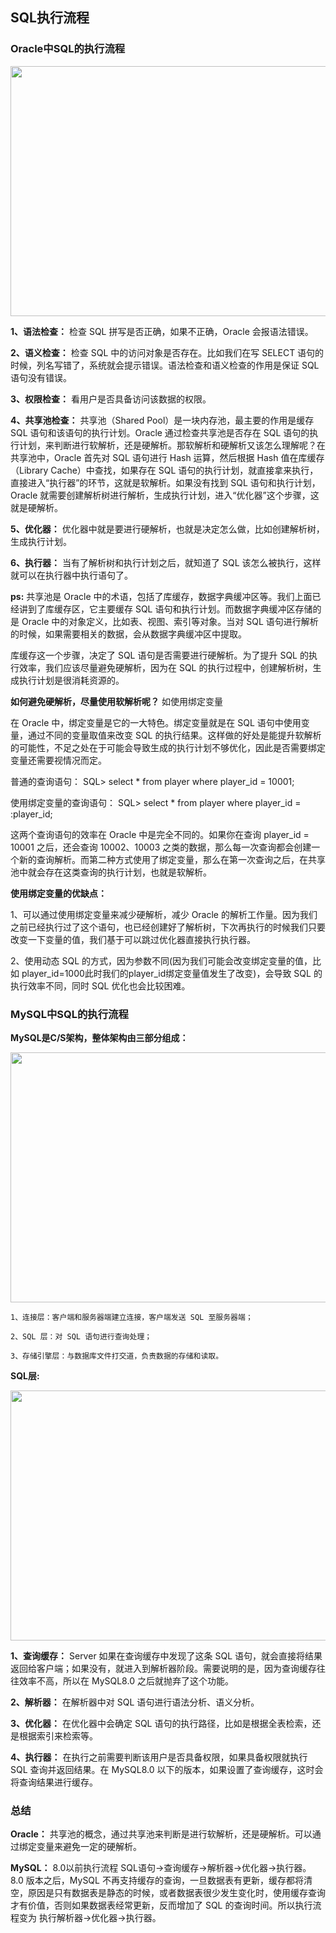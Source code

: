 ## SQL执行流程


### Oracle中SQL的执行流程


<div align=center><img width="600" height="400" src="https://github.com/OneStepAndTwoSteps/SQL_is_important/blob/master/static/SQL%E6%89%A7%E8%A1%8C%E6%B5%81%E7%A8%8B/1.png"/></div>

__1、语法检查：__ 检查 SQL 拼写是否正确，如果不正确，Oracle 会报语法错误。

__2、语义检查：__ 检查 SQL 中的访问对象是否存在。比如我们在写 SELECT 语句的时候，列名写错了，系统就会提示错误。语法检查和语义检查的作用是保证 SQL 语句没有错误。

__3、权限检查：__ 看用户是否具备访问该数据的权限。

__4、共享池检查：__ 共享池（Shared Pool）是一块内存池，最主要的作用是缓存 SQL 语句和该语句的执行计划。Oracle 通过检查共享池是否存在 SQL 语句的执行计划，来判断进行软解析，还是硬解析。那软解析和硬解析又该怎么理解呢？在共享池中，Oracle 首先对 SQL 语句进行 Hash 运算，然后根据 Hash 值在库缓存（Library Cache）中查找，如果存在 SQL 语句的执行计划，就直接拿来执行，直接进入“执行器”的环节，这就是软解析。如果没有找到 SQL 语句和执行计划，Oracle 就需要创建解析树进行解析，生成执行计划，进入“优化器”这个步骤，这就是硬解析。

__5、优化器：__ 优化器中就是要进行硬解析，也就是决定怎么做，比如创建解析树，生成执行计划。

__6、执行器：__ 当有了解析树和执行计划之后，就知道了 SQL 该怎么被执行，这样就可以在执行器中执行语句了。


__ps:__ 共享池是 Oracle 中的术语，包括了库缓存，数据字典缓冲区等。我们上面已经讲到了库缓存区，它主要缓存 SQL 语句和执行计划。而数据字典缓冲区存储的是 Oracle 中的对象定义，比如表、视图、索引等对象。当对 SQL 语句进行解析的时候，如果需要相关的数据，会从数据字典缓冲区中提取。

库缓存这一个步骤，决定了 SQL 语句是否需要进行硬解析。为了提升 SQL 的执行效率，我们应该尽量避免硬解析，因为在 SQL 的执行过程中，创建解析树，生成执行计划是很消耗资源的。


__如何避免硬解析，尽量使用软解析呢？__ 如使用绑定变量 

在 Oracle 中，绑定变量是它的一大特色。绑定变量就是在 SQL 语句中使用变量，通过不同的变量取值来改变 SQL 的执行结果。这样做的好处是能提升软解析的可能性，不足之处在于可能会导致生成的执行计划不够优化，因此是否需要绑定变量还需要视情况而定。

普通的查询语句：
SQL> select * from player where player_id = 10001;

使用绑定变量的查询语句：
SQL> select * from player where player_id = :player_id;


这两个查询语句的效率在 Oracle 中是完全不同的。如果你在查询 player_id = 10001 之后，还会查询 10002、10003 之类的数据，那么每一次查询都会创建一个新的查询解析。而第二种方式使用了绑定变量，那么在第一次查询之后，在共享池中就会存在这类查询的执行计划，也就是软解析。

__使用绑定变量的优缺点：__

1、可以通过使用绑定变量来减少硬解析，减少 Oracle 的解析工作量。因为我们之前已经执行过了这个语句，也已经创建好了解析树，下次再执行的时候我们只要改变一下变量的值，我们基于可以跳过优化器直接执行执行器。

2、使用动态 SQL 的方式，因为参数不同(因为我们可能会改变绑定变量的值，比如 player_id=1000此时我们的player_id绑定变量值发生了改变)，会导致 SQL 的执行效率不同，同时 SQL 优化也会比较困难。



### MySQL中SQL的执行流程

__MySQL是C/S架构，整体架构由三部分组成：__

<div align=center><img width="600" height="400" src="https://github.com/OneStepAndTwoSteps/SQL_is_important/blob/master/static/SQL%E6%89%A7%E8%A1%8C%E6%B5%81%E7%A8%8B/2.png"/></div>

    1、连接层：客户端和服务器端建立连接，客户端发送 SQL 至服务器端；

    2、SQL 层：对 SQL 语句进行查询处理；

    3、存储引擎层：与数据库文件打交道，负责数据的存储和读取。



__SQL层:__


<div align=center><img width="600" height="400" src="https://github.com/OneStepAndTwoSteps/SQL_is_important/blob/master/static/SQL%E6%89%A7%E8%A1%8C%E6%B5%81%E7%A8%8B/3.jpg"/></div>

__1、查询缓存：__ Server 如果在查询缓存中发现了这条 SQL 语句，就会直接将结果返回给客户端；如果没有，就进入到解析器阶段。需要说明的是，因为查询缓存往往效率不高，所以在 MySQL8.0 之后就抛弃了这个功能。

__2、解析器：__ 在解析器中对 SQL 语句进行语法分析、语义分析。

__3、优化器：__ 在优化器中会确定 SQL 语句的执行路径，比如是根据全表检索，还是根据索引来检索等。

__4、执行器：__ 在执行之前需要判断该用户是否具备权限，如果具备权限就执行 SQL 查询并返回结果。在 MySQL8.0 以下的版本，如果设置了查询缓存，这时会将查询结果进行缓存。



### 总结

__Oracle：__ 共享池的概念，通过共享池来判断是进行软解析，还是硬解析。可以通过绑定变量来避免一定的硬解析。

__MySQL：__  8.0以前执行流程 SQL语句→查询缓存→解析器→优化器→执行器。 8.0 版本之后，MySQL 不再支持缓存的查询，一旦数据表有更新，缓存都将清空，原因是只有数据表是静态的时候，或者数据表很少发生变化时，使用缓存查询才有价值，否则如果数据表经常更新，反而增加了 SQL 的查询时间。所以执行流程变为 执行解析器→优化器→执行器。




